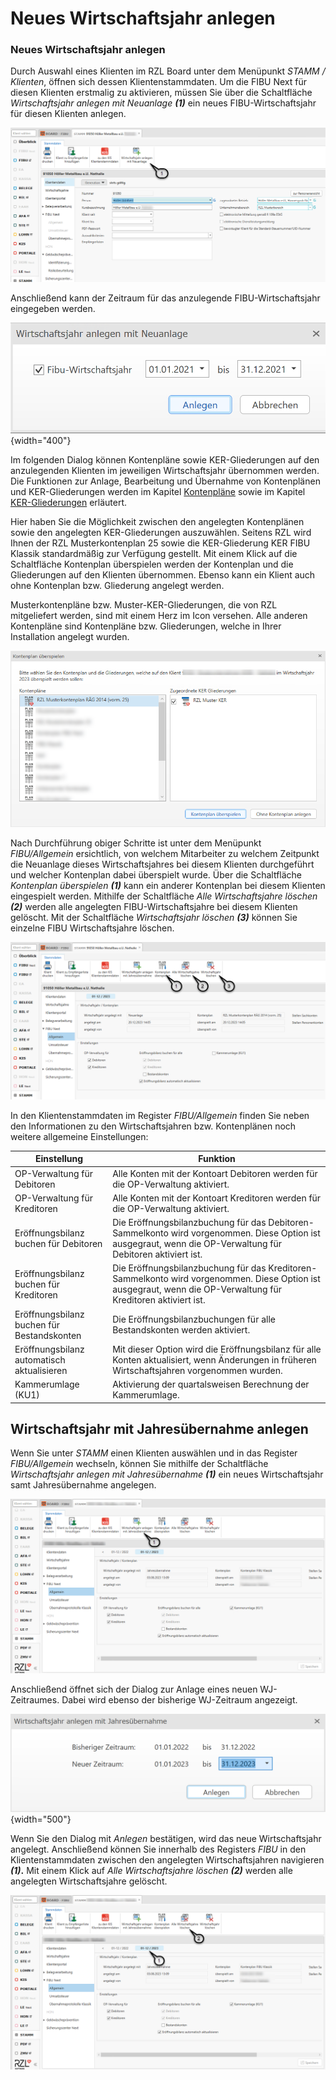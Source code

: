 # Neues Wirtschaftsjahr anlegen

### Neues Wirtschaftsjahr anlegen


Durch Auswahl eines Klienten im RZL Board unter dem Menüpunkt *STAMM / Klienten*, öffnen sich dessen Klientenstammdaten. Um die FIBU Next für diesen Klienten erstmalig zu aktivieren, müssen Sie über die Schaltfläche *Wirtschaftsjahr anlegen mit Neuanlage* ***(1)*** ein neues FIBU-Wirtschaftsjahr für diesen Klienten anlegen.



![Image](<img/NeuesElement201.png>)


Anschließend kann der Zeitraum für das anzulegende FIBU-Wirtschaftsjahr eingegeben werden.



![Image](<img/NeuesElement2.png>){width="400"}


Im folgenden Dialog können Kontenpläne sowie KER-Gliederungen auf den anzulegenden Klienten im jeweiligen Wirtschaftsjahr übernommen werden. Die Funktionen zur Anlage, Bearbeitung und Übernahme von Kontenplänen und KER-Gliederungen werden im Kapitel [Kontenpläne](/FIBUNext/Stammdaten%20Vorlagen/Kontenplane/) sowie im Kapitel [KER-Gliederungen](/FIBUNext/Stammdaten/KER%20Gliederungen) erläutert.

Hier haben Sie die Möglichkeit zwischen den angelegten Kontenplänen sowie den angelegten KER-Gliederungen auszuwählen. Seitens RZL wird Ihnen der RZL Musterkontenplan 25 sowie die KER-Gliederung KER FIBU Klassik standardmäßig zur Verfügung gestellt. Mit einem Klick auf die Schaltfläche Kontenplan überspielen werden der Kontenplan und die Gliederungen auf den Klienten übernommen. Ebenso kann ein Klient auch ohne Kontenplan bzw. Gliederung angelegt werden.

Musterkontenpläne bzw. Muster-KER-Gliederungen, die von RZL mitgeliefert werden, sind mit einem Herz im Icon versehen. Alle anderen Kontenpläne sind Kontenpläne bzw. Gliederungen, welche in Ihrer Installation angelegt wurden.



![Image](<img/NeuesElement1.png>)


Nach Durchführung obiger Schritte ist unter dem Menüpunkt *FIBU/Allgemein* ersichtlich, von welchem Mitarbeiter zu welchem Zeitpunkt die Neuanlage dieses Wirtschaftsjahres bei diesem Klienten durchgeführt und welcher Kontenplan dabei überspielt wurde. Über die Schaltfläche *Kontenplan überspielen* ***(1)*** kann ein anderer Kontenplan bei diesem Klienten eingespielt werden. Mithilfe der Schaltfläche *Alle Wirtschaftsjahre löschen* ***(2)*** werden alle angelegten FIBU-Wirtschaftsjahre bei diesem Klienten gelöscht. Mit der Schaltfläche *Wirtschaftsjahr löschen* ***(3)*** können Sie einzelne FIBU Wirtschaftsjahre löschen.



![Image](<img/NeuesElement202.png>)


In den Klientenstammdaten im Register *FIBU/Allgemein* finden Sie neben den Informationen zu den Wirtschaftsjahren bzw. Kontenplänen noch weitere allgemeine Einstellungen:

| Einstellung                                | Funktion                                                                                                                                                       |
| ------------------------------------------ | -------------------------------------------------------------------------------------------------------------------------------------------------------------- |
| OP-Verwaltung für Debitoren                | Alle Konten mit der Kontoart Debitoren werden für die OP-Verwaltung aktiviert.                                                                                 |
| OP-Verwaltung für Kreditoren               | Alle Konten mit der Kontoart Kreditoren werden für die OP-Verwaltung aktiviert.                                                                                |
| Eröffnungsbilanz buchen für Debitoren      | Die Eröffnungsbilanzbuchung für das Debitoren-Sammelkonto wird vorgenommen. Diese Option ist ausgegraut, wenn die OP-Verwaltung für Debitoren aktiviert ist.   |
| Eröffnungsbilanz buchen für Kreditoren     | Die Eröffnungsbilanzbuchung für das Kreditoren-Sammelkonto wird vorgenommen. Diese Option ist ausgegraut, wenn die OP-Verwaltung für Kreditoren aktiviert ist. |
| Eröffnungsbilanz buchen für Bestandskonten | Die Eröffnungsbilanzbuchungen für alle Bestandskonten werden aktiviert.                                                                                        |
| Eröffnungsbilanz automatisch aktualisieren | Mit dieser Option wird die Eröffnungsbilanz für alle Konten aktualisiert, wenn Änderungen in früheren Wirtschaftsjahren vorgenommen wurden.                    |
| Kammerumlage (KU1)                         | Aktivierung der quartalsweisen Berechnung der Kammerumlage.                                                                                                    |




## Wirtschaftsjahr mit Jahresübernahme anlegen


Wenn Sie unter *STAMM* einen Klienten auswählen und in das Register *FIBU/Allgemein* wechseln, können Sie mithilfe der Schaltfläche *Wirtschaftsjahr anlegen* *mit Jahresübernahme* ***(1)*** ein neues Wirtschaftsjahr samt Jahresübernahme angelegen.


![Image](<img/NeuesElement71.png>)


Anschließend öffnet sich der Dialog zur Anlage eines neuen WJ-Zeitraumes. Dabei wird ebenso der bisherige WJ-Zeitraum angezeigt.


![Image](<img/NeuesElement69.png>){width="500"}


Wenn Sie den Dialog mit *Anlegen* bestätigen, wird das neue Wirtschaftsjahr angelegt. Anschließend können Sie innerhalb des Registers *FIBU* in den Klientenstammdaten zwischen den angelegten Wirtschaftsjahren navigieren ***(1)*.** Mit einem Klick auf *Alle Wirtschaftsjahre löschen **(2)*** werden alle angelegten Wirtschaftsjahre gelöscht.


![Image](<img/NeuesElement72.png>)


